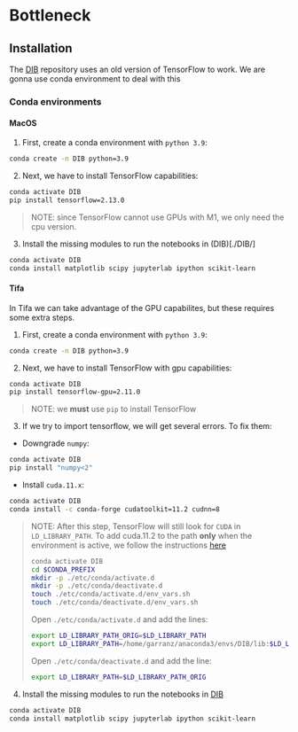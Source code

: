 # Bottleneck

## Installation

The [DIB](./DIB) repository uses an old version of TensorFlow to work.
We are gonna use conda environment to deal with this

### Conda environments

#### MacOS

1. First, create a conda environment with `python 3.9`:
```bash
conda create -n DIB python=3.9
```

2. Next, we have to install TensorFlow capabilities:
```bash
conda activate DIB
pip install tensorflow=2.13.0
```
> NOTE: since TensorFlow cannot use GPUs with M1, we only need the cpu version.

3. Install the missing modules to run the notebooks in (DIB)[./DIB/]
```bash
conda activate DIB
conda install matplotlib scipy jupyterlab ipython scikit-learn
```



#### Tifa

In Tifa we can take advantage of the GPU capabilites, but these requires some
extra steps.

1. First, create a conda environment with `python 3.9`:
```bash
conda create -n DIB python=3.9
```

2. Next, we have to install TensorFlow with gpu capabilities:
```bash
conda activate DIB
pip install tensorflow-gpu=2.11.0
```
> NOTE: we **must** use `pip` to install TensorFlow

3. If we try to import tensorflow, we will get several errors. To fix them:

- Downgrade `numpy`:
```bash
conda activate DIB
pip install "numpy<2"
```

- Install `cuda.11.x`:
```bash
conda activate DIB
conda install -c conda-forge cudatoolkit=11.2 cudnn=8
```
> NOTE: After this step, TensorFlow will still look for `CUDA` in `LD_LIBRARY_PATH`.
> To add cuda.11.2 to the path **only** when the environment is active, we
> follow the instructions
> [here](https://conda.io/projects/conda/en/latest/user-guide/tasks/manage-environments.html)
> ```bash
> conda activate DIB
> cd $CONDA_PREFIX
> mkdir -p ./etc/conda/activate.d
> mkdir -p ./etc/conda/deactivate.d
> touch ./etc/conda/activate.d/env_vars.sh
> touch ./etc/conda/deactivate.d/env_vars.sh
> ```
> Open `./etc/conda/activate.d` and add the lines:
> ```bash
> export LD_LIBRARY_PATH_ORIG=$LD_LIBRARY_PATH
> export LD_LIBRARY_PATH=/home/garranz/anaconda3/envs/DIB/lib:$LD_LIBRARY_PATH
> ```
> Open `./etc/conda/deactivate.d` and add the line:
>```bash
> export LD_LIBRARY_PATH=$LD_LIBRARY_PATH_ORIG
> ```

4. Install the missing modules to run the notebooks in [DIB](./DIB/)
```bash
conda activate DIB
conda install matplotlib scipy jupyterlab ipython scikit-learn
```
